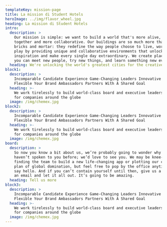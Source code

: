 ```yaml
---
templateKey: mission-page
title: La mission di Student Hotels
heroImage: ../img/flavor_wheel.jpg
heading: La mission di Student Hotels
intro:
  description: >
    Our mission is simple: we want to build a world that's more alive, more
    together and more collaborative. Our buildings are so much more than just
    bricks and mortar: they redefine the way people choose to live, work and
    play by providing unique and collaborative environments that unlock
    inspiration and make every single day extraordinary. We create places where
    you can meet new people, try new things, and learn something new every day.
  heading: We're unlocking the world's greatest cities for the creative and ambitious
block1:
  description: >
    Incomparable Candidate Experience Game-Changing Leaders Innovative and
    Flexible Your Brand Ambassadors Partners With A Shared Goal
  heading: >-
    We work tirelessly to build world-class board and executive leadership teams
    for companies around the globe
  image: /img/chemex.jpg
block2:
  description: >
    Incomparable Candidate Experience Game-Changing Leaders Innovative and
    Flexible Your Brand Ambassadors Partners With A Shared Goal
  heading: >-
    We work tirelessly to build world-class board and executive leadership teams
    for companies around the globe
  image: /img/chemex.jpg
board:
  description: >
    So now you know a bit about us, we’re probably going to wonder why we
    haven’t spoken to you before; we’d love to see you. We may be knee-deep in
    finding the team to build a new life-changing app or plotting our clients’
    plan of global domination, but feel free to pop by the office anytime and
    say hello. And if you can’t contain yourself until then, give us a call, or
    an email and let it all out. It’s going to be amazing.
  heading: Tell us more
block3:
  description: >
    Incomparable Candidate Experience Game-Changing Leaders Innovative and
    Flexible Your Brand Ambassadors Partners With A Shared Goal
  heading: >-
    We work tirelessly to build world-class board and executive leadership teams
    for companies around the globe
  image: /img/chemex.jpg
---
```


